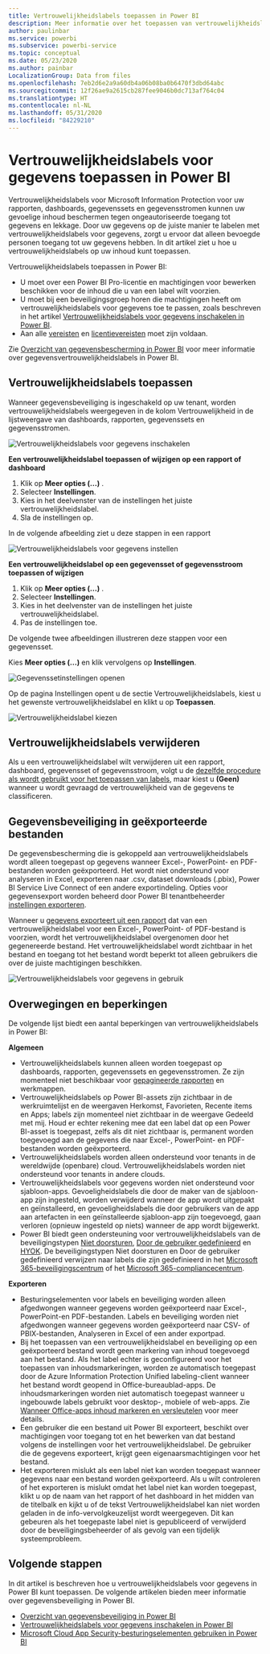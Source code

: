 ```yaml
---
title: Vertrouwelijkheidslabels toepassen in Power BI
description: Meer informatie over het toepassen van vertrouwelijkheidslabels op gegevens in Power BI
author: paulinbar
ms.service: powerbi
ms.subservice: powerbi-service
ms.topic: conceptual
ms.date: 05/23/2020
ms.author: painbar
LocalizationGroup: Data from files
ms.openlocfilehash: 7eb2d6e2a9a60db4a06b08ba0b6470f3dbd64abc
ms.sourcegitcommit: 12f26ae9a2615cb287fee9046b0dc713af764c04
ms.translationtype: HT
ms.contentlocale: nl-NL
ms.lasthandoff: 05/31/2020
ms.locfileid: "84229210"
---
```

# <a name="apply-data-sensitivity-labels-in-power-bi"></a>Vertrouwelijkheidslabels voor gegevens toepassen in Power BI

Vertrouwelijkheidslabels voor Microsoft Information Protection voor uw rapporten, dashboards, gegevenssets en gegevensstromen kunnen uw gevoelige inhoud beschermen tegen ongeautoriseerde toegang tot gegevens en lekkage. Door uw gegevens op de juiste manier te labelen met vertrouwelijkheidslabels voor gegevens, zorgt u ervoor dat alleen bevoegde personen toegang tot uw gegevens hebben. In dit artikel ziet u hoe u vertrouwelijkheidslabels op uw inhoud kunt toepassen.

Vertrouwelijkheidslabels toepassen in Power BI:
* U moet over een Power BI Pro-licentie en machtigingen voor bewerken beschikken voor de inhoud die u van een label wilt voorzien.
* U moet bij een beveiligingsgroep horen die machtigingen heeft om vertrouwelijkheidslabels voor gegevens toe te passen, zoals beschreven in het artikel [Vertrouwelijkheidslabels voor gegevens inschakelen in Power BI](../admin/service-security-enable-data-sensitivity-labels.md#enable-data-sensitivity-labels).
* Aan alle [vereisten](../admin/service-security-data-protection-overview.md#requirements-for-using-sensitivity-labels-in-power-bi) en [licentievereisten](../admin/service-security-data-protection-overview.md#licensing) moet zijn voldaan.

Zie [Overzicht van gegevensbescherming in Power BI](../admin/service-security-data-protection-overview.md) voor meer informatie over gegevensvertrouwelijkheidslabels in Power BI.

## <a name="applying-sensitivity-labels"></a>Vertrouwelijkheidslabels toepassen

Wanneer gegevensbeveiliging is ingeschakeld op uw tenant, worden vertrouwelijkheidslabels weergegeven in de kolom Vertrouwelijkheid in de lijstweergave van dashboards, rapporten, gegevenssets en gegevensstromen.

![Vertrouwelijkheidslabels voor gegevens inschakelen](media/service-security-apply-data-sensitivity-labels/apply-data-sensitivity-labels-01.png)

**Een vertrouwelijkheidslabel toepassen of wijzigen op een rapport of dashboard**
1. Klik op **Meer opties (...)** .
1. Selecteer **Instellingen**.
1. Kies in het deelvenster van de instellingen het juiste vertrouwelijkheidslabel.
1. Sla de instellingen op.

In de volgende afbeelding ziet u deze stappen in een rapport

![Vertrouwelijkheidslabels voor gegevens instellen](media/service-security-apply-data-sensitivity-labels/apply-data-sensitivity-labels-02.png)

**Een vertrouwelijkheidslabel op een gegevensset of gegevensstroom toepassen of wijzigen**

1. Klik op **Meer opties (...)** .
1. Selecteer **Instellingen**.
1. Kies in het deelvenster van de instellingen het juiste vertrouwelijkheidslabel.
1. Pas de instellingen toe.

De volgende twee afbeeldingen illustreren deze stappen voor een gegevensset.

Kies **Meer opties (...)** en klik vervolgens op **Instellingen**.

![Gegevenssetinstellingen openen](media/service-security-apply-data-sensitivity-labels/apply-data-sensitivity-labels-05.png)

Op de pagina Instellingen opent u de sectie Vertrouwelijkheidslabels, kiest u het gewenste vertrouwelijkheidslabel en klikt u op **Toepassen**.

![Vertrouwelijkheidslabel kiezen](media/service-security-apply-data-sensitivity-labels/apply-data-sensitivity-labels-06.png)

## <a name="removing-sensitivity-labels"></a>Vertrouwelijkheidslabels verwijderen
Als u een vertrouwelijkheidslabel wilt verwijderen uit een rapport, dashboard, gegevensset of gegevensstroom, volgt u de [dezelfde procedure als wordt gebruikt voor het toepassen van labels](#applying-sensitivity-labels), maar kiest u **(Geen)** wanneer u wordt gevraagd de vertrouwelijkheid van de gegevens te classificeren. 

## <a name="data-protection-in-exported-files"></a>Gegevensbeveiliging in geëxporteerde bestanden

De gegevensbescherming die is gekoppeld aan vertrouwelijkheidslabels wordt alleen toegepast op gegevens wanneer Excel-, PowerPoint- en PDF-bestanden worden geëxporteerd. Het wordt niet ondersteund voor analyseren in Excel, exporteren naar .csv, dataset downloads (.pbix), Power BI Service Live Connect of een andere exportindeling. Opties voor gegevensexport worden beheerd door Power BI tenantbeheerder [instellingen exporteren](../service-admin-portal.md#export-and-sharing-settings).

Wanneer u [gegevens exporteert uit een rapport](https://docs.microsoft.com/power-bi/consumer/end-user-export) dat van een vertrouwelijkheidslabel voor een Excel-, PowerPoint- of PDF-bestand is voorzien, wordt het vertrouwelijkheidslabel overgenomen door het gegenereerde bestand. Het vertrouwelijkheidslabel wordt zichtbaar in het bestand en toegang tot het bestand wordt beperkt tot alleen gebruikers die over de juiste machtigingen beschikken.

![Vertrouwelijkheidslabels voor gegevens in gebruik](media/service-security-apply-data-sensitivity-labels/apply-data-sensitivity-labels-04b.png)

## <a name="considerations-and-limitations"></a>Overwegingen en beperkingen

De volgende lijst biedt een aantal beperkingen van vertrouwelijkheidslabels in Power BI:

**Algemeen**
* Vertrouwelijkheidslabels kunnen alleen worden toegepast op dashboards, rapporten, gegevenssets en gegevensstromen. Ze zijn momenteel niet beschikbaar voor [gepagineerde rapporten](../paginated-reports/report-builder-power-bi.md) en werkmappen.
* Vertrouwelijkheidslabels op Power BI-assets zijn zichtbaar in de werkruimtelijst en de weergaven Herkomst, Favorieten, Recente items en Apps; labels zijn momenteel niet zichtbaar in de weergave Gedeeld met mij. Houd er echter rekening mee dat een label dat op een Power BI-asset is toegepast, zelfs als dit niet zichtbaar is, permanent worden toegevoegd aan de gegevens die naar Excel-, PowerPoint- en PDF-bestanden worden geëxporteerd.
* Vertrouwelijkheidslabels worden alleen ondersteund voor tenants in de wereldwijde (openbare) cloud. Vertrouwelijkheidslabels worden niet ondersteund voor tenants in andere clouds.
* Vertrouwelijkheidslabels voor gegevens worden niet ondersteund voor sjabloon-apps. Gevoeligheidslabels die door de maker van de sjabloon-app zijn ingesteld, worden verwijderd wanneer de app wordt uitgepakt en geïnstalleerd, en gevoeligheidslabels die door gebruikers van de app aan artefacten in een geïnstalleerde sjabloon-app zijn toegevoegd, gaan verloren (opnieuw ingesteld op niets) wanneer de app wordt bijgewerkt.
* Power BI biedt geen ondersteuning voor vertrouwelijkheidslabels van de beveiligingstypen [Niet doorsturen](https://docs.microsoft.com/microsoft-365/compliance/encryption-sensitivity-labels?view=o365-worldwide#let-users-assign-permissions), [Door de gebruiker gedefinieerd](https://docs.microsoft.com/microsoft-365/compliance/encryption-sensitivity-labels?view=o365-worldwide#let-users-assign-permissions) en [HYOK](https://docs.microsoft.com/azure/information-protection/configure-adrms-restrictions). De beveiligingstypen Niet doorsturen en Door de gebruiker gedefinieerd verwijzen naar labels die zijn gedefinieerd in het [Microsoft 365-beveiligingscentrum](https://security.microsoft.com/) of het [Microsoft 365-compliancecentrum](https://compliance.microsoft.com/).

**Exporteren**
* Besturingselementen voor labels en beveiliging worden alleen afgedwongen wanneer gegevens worden geëxporteerd naar Excel-, PowerPoint-en PDF-bestanden. Labels en beveiliging worden niet afgedwongen wanneer gegevens worden geëxporteerd naar CSV- of PBIX-bestanden, Analyseren in Excel of een ander exportpad.
* Bij het toepassen van een vertrouwelijkheidslabel en beveiliging op een geëxporteerd bestand wordt geen markering van inhoud toegevoegd aan het bestand. Als het label echter is geconfigureerd voor het toepassen van inhoudsmarkeringen, worden ze automatisch toegepast door de Azure Information Protection Unified labeling-client wanneer het bestand wordt geopend in Office-bureaublad-apps. De inhoudsmarkeringen worden niet automatisch toegepast wanneer u ingebouwde labels gebruikt voor desktop-, mobiele of web-apps. Zie [Wanneer Office-apps inhoud markeren en versleutelen](https://docs.microsoft.com/microsoft-365/compliance/sensitivity-labels-office-apps?view=o365-worldwide#when-office-apps-apply-content-marking-and-encryption) voor meer details.
* Een gebruiker die een bestand uit Power BI exporteert, beschikt over machtigingen voor toegang tot en het bewerken van dat bestand volgens de instellingen voor het vertrouwelijkheidslabel. De gebruiker die de gegevens exporteert, krijgt geen eigenaarsmachtigingen voor het bestand.
* Het exporteren mislukt als een label niet kan worden toegepast wanneer gegevens naar een bestand worden geëxporteerd. Als u wilt controleren of het exporteren is mislukt omdat het label niet kan worden toegepast, klikt u op de naam van het rapport of het dashboard in het midden van de titelbalk en kijkt u of de tekst Vertrouwelijkheidslabel kan niet worden geladen in de info-vervolgkeuzelijst wordt weergegeven. Dit kan gebeuren als het toegepaste label niet is gepubliceerd of verwijderd door de beveiligingsbeheerder of als gevolg van een tijdelijk systeemprobleem.

## <a name="next-steps"></a>Volgende stappen

In dit artikel is beschreven hoe u vertrouwelijkheidslabels voor gegevens in Power BI kunt toepassen. De volgende artikelen bieden meer informatie over gegevensbeveiliging in Power BI. 

* [Overzicht van gegevensbeveiliging in Power BI](../admin/service-security-data-protection-overview.md)
* [Vertrouwelijkheidslabels voor gegevens inschakelen in Power BI](../admin/service-security-enable-data-sensitivity-labels.md)
* [Microsoft Cloud App Security-besturingselementen gebruiken in Power BI](../admin/service-security-using-microsoft-cloud-app-security-controls.md)